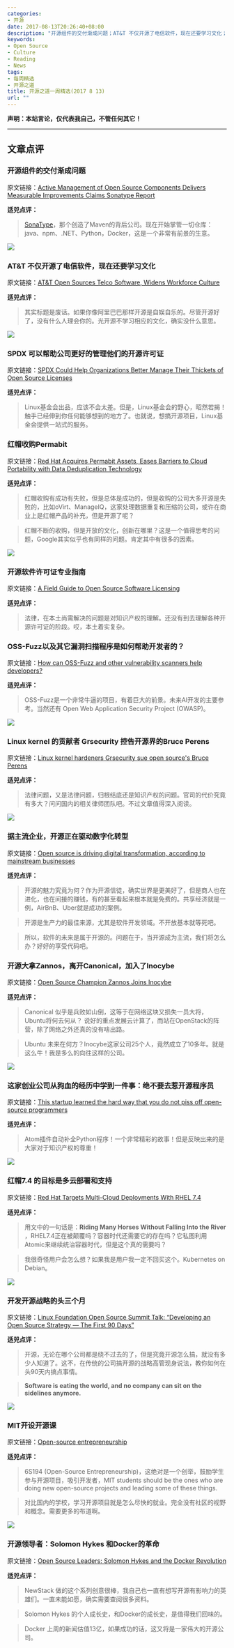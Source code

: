 ```yaml
---
categories:
- 开源
date: 2017-08-13T20:26:40+08:00
description: "开源组件的交付渐成问题；AT&T 不仅开源了电信软件，现在还要学习文化；SPDX 可以帮助公司更好的管理他们的开源许可证；红帽收购Permabit；开源软件许可证专业指南；OSS-Fuzz以及其它漏洞扫描程序是如何帮助开发者的？Linux kernel 的贡献者 Grsecurity 控告开源界的Bruce Perens；据主流企业，开源正在驱动数字化转型；开源大拿Zannos，离开Canonical，加入了Inocybe；这家创业公司从狗血的经历中学到一件事：绝不要去惹开源程序员；红帽7.4 的目标是多云部署和支持；开发开源战略的头三个月；MIT开设开源课；开源领导者：Solomon Hykes 和Docker的革命"
keywords:
- Open Source
- Culture
- Reading
- News
tags:
- 每周精选
- 开源之道
title: 开源之道一周精选(2017 8 13)
url: ""
---
```


**声明：本站言论，仅代表我自己，不管任何其它！**

---

## 文章点评

### 开源组件的交付渐成问题

原文链接：[Active Management of Open Source Components Delivers Measurable Improvements Claims Sonatype Report](https://www.infoq.com/news/2017/07/open-source-component-management)

**适兕点评：**

> [SonaType](https://www.sonatype.com/)，那个创造了Maven的背后公司。现在开始掌管一切仓库：java、npm、.NET、Python，Docker，这是一个非常有前景的生意。

![](https://blogs-images.forbes.com/adrianbridgwater/files/2017/07/1man_umbrella_severe_weather_946x432.jpg?width=960)


### AT&T 不仅开源了电信软件，现在还要学习文化

原文链接：[AT&T Open Sources Telco Software, Widens Workforce Culture](https://www.forbes.com/sites/adrianbridgwater/2017/07/31/att-open-sources-telco-software-widens-workforce-culture/)

**适兕点评：**

> 其实标题是废话。如果你像阿里巴巴那样开源是自娱自乐的。尽管开源好了，没有什么人理会你的。光开源不学习相应的文化，确实没什么意思。

![](https://cdn.thenewstack.io/media/2017/07/e75f6858-trail-245723_640.jpg)

### SPDX 可以帮助公司更好的管理他们的开源许可证

原文链接：[SPDX Could Help Organizations Better Manage Their Thickets of Open Source Licenses](https://thenewstack.io/spdx-open-source-cheap-compliance-license-can-expensive/)

**适兕点评：**

> Linux基金会出品，应该不会太差。但是，Linux基金会的野心，昭然若揭！触手已经伸到你任何能够想到的地方了。也就说，想搞开源项目，Linux基金会提供一站式的服务。

### 红帽收购Permabit

原文链接：[Red Hat Acquires Permabit Assets, Eases Barriers to Cloud Portability with Data Deduplication Technology](http://www.businesswire.com/news/home/20170731006034/en/Red-Hat-Acquires-Permabit-Assets-Eases-Barriers)

**适兕点评：**

> 红帽收购有成功有失败，但是总体是成功的，但是收购的公司大多开源是失败的，比如oVirt、ManageIQ，这家处理数据重复和压缩的公司，或许在商业上是红帽产品的补充，但是开源了呢？

> 红帽不断的收购，但是开放的文化，创新在哪里？这是一个值得思考的问题，Google其实似乎也有同样的问题。肯定其中有很多的因素。

![](http://blogs.flexerasoftware.com/.a/6a010537097f24970b01bb09b4caf8970d-800wi)

### 开源软件许可证专业指南

原文链接：[A Field Guide to Open Source Software Licensing](http://blogs.flexerasoftware.com/elo/2017/08/a-field-guide-to-open-source-software-licensing.html)

**适兕点评：**

> 法律，在本土尚需解决的问题是对知识产权的理解。还没有到去理解各种开源许可证的阶段。哎，本土着实复杂。

### OSS-Fuzz以及其它漏洞扫描程序是如何帮助开发者的？

原文链接：[How can OSS-Fuzz and other vulnerability scanners help developers?](http://searchsecurity.techtarget.com/answer/How-can-OSS-Fuzz-and-other-vulnerability-scanners-help-developers)

**适兕点评：**

> OSS-Fuzz是一个非常牛逼的项目，有着巨大的前景。未来AI开发的主要参考。当然还有 Open Web Application Security Project (OWASP)。

![](https://regmedia.co.uk/2017/02/27/shutterstock_405177946.jpg?x=442&y=293&crop=1)

### Linux kernel 的贡献者 Grsecurity 控告开源界的Bruce Perens

原文链接：[Linux kernel hardeners Grsecurity sue open source's Bruce Perens](https://www.theregister.co.uk/2017/08/03/linux_kernel_grsecurity_sues_bruce_perens_for_defamation/)

**适兕点评：**

> 法律问题，又是法律问题，归根结底还是知识产权的问题。官司的代价究竟有多大？问问国内的相关律师团队吧。不过文章值得深入阅读。

![](https://tr1.cbsistatic.com/hub/i/r/2017/08/09/85597149-fd58-43e1-ab4d-64b53842f29d/resize/770x/73e2a21b154b12ce982bd28fb6712176/opendata.jpg)

### 据主流企业，开源正在驱动数字化转型

原文链接：[Open source is driving digital transformation, according to mainstream businesses](http://www.techrepublic.com/article/open-source-is-driving-digital-transformation-according-to-mainstream-businesses/)

**适兕点评：**

> 开源的魅力究竟为何？作为开源信徒，确实世界是更美好了，但是商人也在进化，也在间接的赚钱，有的甚至看起来根本就是免费的。共享经济就是一例，AirBnB、Uber就是成功的案例。

> 开源是生产力的最佳来源，尤其是软件开发领域。不开放基本就等死吧。

> 所以，软件的未来是属于开源的。问题在于，当开源成为主流，我们将怎么办？好好的享受代码吧。

### 开源大拿Zannos，离开Canonical，加入了Inocybe

原文链接：[Open Source Champion Zannos Joins Inocybe](http://www.lightreading.com/automation/open-source-champion-zannos-joins-inocybe-/d/d-id/735215)

**适兕点评：**

> Canonical 似乎是兵败如山倒，这等于在网络这块又损失一员大将，Ubuntu将何去何从？ 说好的重点发展云计算了，而站在OpenStack的阵营，除了网络之外还真的没有啥出路。

> Ubuntu 未来在何方？Inocybe这家公司25个人，竟然成立了10多年。就是这么牛！我是多么的向往这样的公司。

![](https://qzprod.files.wordpress.com/2017/08/minimap-screenshot-5b51f411.png?w=3200)

### 这家创业公司从狗血的经历中学到一件事：绝不要去惹开源程序员

原文链接：[This startup learned the hard way that you do not piss off open-source programmers](https://qz.com/1043614/this-startup-learned-the-hard-way-that-you-do-not-piss-off-open-source-programmers/)

**适兕点评：**

> Atom插件自动补全Python程序！一个非常精彩的故事！但是反映出来的是大家对于知识产权的尊重！

![](https://virtualizationreview.com/articles/2017/08/04/~/media/ECG/virtualizationreview/Images/IntroImages2017/RedHat3.ashx)

###  红帽7.4 的目标是多云部署和支持

原文链接：[Red Hat Targets Multi-Cloud Deployments With RHEL 7.4](https://virtualizationreview.com/articles/2017/08/04/red-hat-targets-multi-cloud-deployments-with-rhel-7_4.aspx)

**适兕点评：**

> 用文中的一句话是：**Riding Many Horses Without Falling Into the River** ，RHEL7.4正在被颠覆吗？容器时代还需要它的存在吗？它私图利用Atomic来继续统治容器时代，但是这个真的需要吗？

> 我很奇怪用户会怎么想？如果我是用户我一定不回买这个。Kubernetes on Debian。

![](https://storage.googleapis.com/cdn.thenewstack.io/media/2017/08/ad44b1ad-lunch-atop-a-skyscraper.jpg)

### 开发开源战略的头三个月

原文链接：[Linux Foundation Open Source Summit Talk: “Developing an Open Source Strategy — The First 90 Days”](https://thenewstack.io/breaking-open-source-business-barricade/)

**适兕点评：**

> 开源，无论在哪个公司都是绕不过去的了，但是究竟开源怎么搞，就没有多少人知道了。这不，在传统的公司搞开源的战略高管现身说法，教你如何在头90天内搞点事情。

> **Software is eating the world, and no company can sit on the sidelines anymore.**

![](http://news.mit.edu/sites/mit.edu.newsoffice/files/styles/news_article_image_top_slideshow/public/images/2017/MIT-Open-Source_0.jpg?itok=BcPtcy1T)

###  MIT开设开源课

原文链接：[Open-source entrepreneurship](http://news.mit.edu/2017/project-based-course-open-source-entrepreneurship-0811)

**适兕点评：**

>  6S194 (Open-Source Entrepreneurship)，这绝对是一个创举，鼓励学生参与开源项目，吸引开发者，MIT students should be the ones who are doing new open-source projects and leading some of these things.

> 对比国内的学校，学习开源项目就是怎么尽快的就业。完全没有社区的视野和概念。需要更多的布道啊。

![](https://storage.googleapis.com/cdn.thenewstack.io/media/2017/08/b8c06e79-hykes-docker.jpg)

### 开源领导者：Solomon Hykes 和Docker的革命

原文链接：[Open Source Leaders: Solomon Hykes and the Docker Revolution](https://thenewstack.io/solomon-hykes-leader-open-source-world-needs/)

**适兕点评：**

> NewStack 做的这个系列创意很棒，我自己也一直有想写开源有影响力的英雄们。一直未能如愿，确实需要查阅很多资料。

> Solomon Hykes 的个人成长史，和Docker的成长史，是值得我们回味的。

> Docker 上周的新闻估值13亿，如果成功的话，这又将是一家伟大的开源公司。
